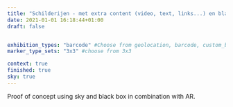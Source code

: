 ```yaml
---
title: "Schilderijen - met extra content (video, text, links...) en black box effect"
date: 2021-01-01 16:18:44+01:00
draft: false


exhibition_types: "barcode" #Choose from geolocation, barcode, custom_barcode, picture
marker_type_sets: "3x3" #choose from 3x3

context: true
finished: true
sky: true
---
```

Proof of concept using sky and black box in combination with AR.
